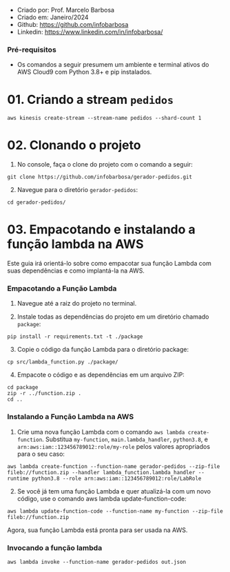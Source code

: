 - Criado por: Prof. Marcelo Barbosa
- Criado em: Janeiro/2024
- Github: https://github.com/infobarbosa
- Linkedin: https://www.linkedin.com/in/infobarbosa/

### Pré-requisitos
- Os comandos a seguir presumem um ambiente e terminal ativos do AWS Cloud9 com Python 3.8+ e pip instalados.

# 01. Criando a stream `pedidos`
```
aws kinesis create-stream --stream-name pedidos --shard-count 1
```

# 02. Clonando o projeto

1. No console, faça o clone do projeto com o comando a seguir:
```
git clone https://github.com/infobarbosa/gerador-pedidos.git
```

2. Navegue para o diretório `gerador-pedidos`:
```
cd gerador-pedidos/ 
```

# 03. Empacotando e instalando a função lambda na AWS

Este guia irá orientá-lo sobre como empacotar sua função Lambda com suas dependências e como implantá-la na AWS.

### Empacotando a Função Lambda
1. Navegue até a raiz do projeto no terminal.

2. Instale todas as dependências do projeto em um diretório chamado `package`:
```
pip install -r requirements.txt -t ./package
```

3. Copie o código da função Lambda para o diretório package:
```
cp src/lambda_function.py ./package/
```

4. Empacote o código e as dependências em um arquivo ZIP:
```
cd package
zip -r ../function.zip .
cd ..
```

### Instalando a Função Lambda na AWS
1. Crie uma nova função Lambda com o comando `aws lambda create-function`. Substitua `my-function`, `main.lambda_handler`, `python3.8`, e `arn:aws:iam::123456789012:role/my-role` pelos valores apropriados para o seu caso:
```
aws lambda create-function --function-name gerador-pedidos --zip-file fileb://function.zip --handler lambda_function.lambda_handler --runtime python3.8 --role arn:aws:iam::123456789012:role/LabRole
```
2. Se você já tem uma função Lambda e quer atualizá-la com um novo código, use o comando aws lambda update-function-code:
```
aws lambda update-function-code --function-name my-function --zip-file fileb://function.zip
```

Agora, sua função Lambda está pronta para ser usada na AWS.

### Invocando a função lambda
```
aws lambda invoke --function-name gerador-pedidos out.json
```
